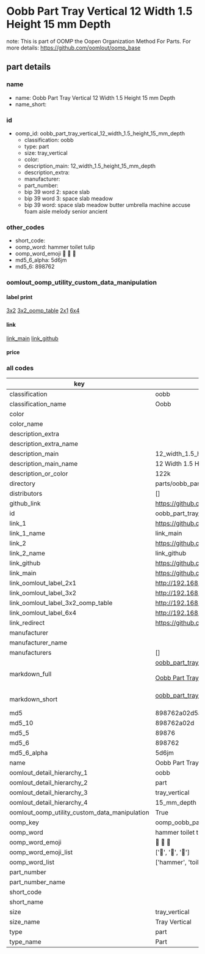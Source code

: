 # Oobb Part Tray Vertical 12 Width 1.5 Height 15 mm Depth  

note: This is part of OOMP the Oopen Organization Method For Parts. For more details: https://github.com/oomlout/oomp_base

##  part details
  







### name
* name: Oobb Part Tray Vertical 12 Width 1.5 Height 15 mm Depth
* name_short: 
### id
* oomp_id: oobb_part_tray_vertical_12_width_1.5_height_15_mm_depth
  * classification: oobb
  * type: part
  * size: tray_vertical
  * color: 
  * description_main: 12_width_1.5_height_15_mm_depth
  * description_extra: 
  * manufacturer: 
  * part_number: 
  * bip 39 word 2: space slab
  * bip 39 word 3: space slab meadow
  * bip 39 word: space slab meadow butter umbrella machine accuse foam aisle melody senior ancient

### other_codes
* short_code: 
* oomp_word: hammer toilet tulip
* oomp_word_emoji :hammer: :toilet: :tulip:
* md5_6_alpha: 5d6jm
* md5_6: 898762






### oomlout_oomp_utility_custom_data_manipulation
#### label print
[3x2](http://192.168.1.245:1112/?label=oomp%205d6jm)
[3x2_oomp_table](http://192.168.1.108:1112/?label=oomp%205d6jm)
[2x1](http://192.168.1.242:1112/?label=oomp%205d6jm)
[6x4](http://192.168.1.55:1112/?label=oomp%205d6jm)    

#### link

[link_main](https://github.com/oomlout/oomlout_oomp_version_1_messy/tree/main/parts/oobb_part_tray_vertical_12_width_1.5_height_15_mm_depth) [link_github](https://github.com/oomlout/oomlout_oomp_version_1_messy/tree/main/parts/oobb_part_tray_vertical_12_width_1.5_height_15_mm_depth)                             

#### price







### all codes 
| key | value |  
| --- | --- |  
| classification | oobb |  
| classification_name | Oobb |  
| color |  |  
| color_name |  |  
| description_extra |  |  
| description_extra_name |  |  
| description_main | 12_width_1.5_height_15_mm_depth |  
| description_main_name | 12 Width 1.5 Height 15 mm Depth |  
| description_or_color | 122k |  
| directory | parts/oobb_part_tray_vertical_12_width_1.5_height_15_mm_depth |  
| distributors | [] |  
| github_link | https://github.com/oomlout/oomlout_oomp_part_src/tree/main/parts/oobb_part_tray_vertical_12_width_1.5_height_15_mm_depth |  
| id | oobb_part_tray_vertical_12_width_1.5_height_15_mm_depth |  
| link_1 | https://github.com/oomlout/oomlout_oomp_version_1_messy/tree/main/parts/oobb_part_tray_vertical_12_width_1.5_height_15_mm_depth |  
| link_1_name | link_main |  
| link_2 | https://github.com/oomlout/oomlout_oomp_version_1_messy/tree/main/parts/oobb_part_tray_vertical_12_width_1.5_height_15_mm_depth |  
| link_2_name | link_github |  
| link_github | https://github.com/oomlout/oomlout_oomp_version_1_messy/tree/main/parts/oobb_part_tray_vertical_12_width_1.5_height_15_mm_depth |  
| link_main | https://github.com/oomlout/oomlout_oomp_version_1_messy/tree/main/parts/oobb_part_tray_vertical_12_width_1.5_height_15_mm_depth |  
| link_oomlout_label_2x1 | http://192.168.1.242:1112/?label=oomp%205d6jm |  
| link_oomlout_label_3x2 | http://192.168.1.245:1112/?label=oomp%205d6jm |  
| link_oomlout_label_3x2_oomp_table | http://192.168.1.108:1112/?label=oomp%205d6jm |  
| link_oomlout_label_6x4 | http://192.168.1.55:1112/?label=oomp%205d6jm |  
| link_redirect | https://github.com/oomlout/oomlout_oomp_version_1_messy/tree/main/parts/oobb_part_tray_vertical_12_width_1.5_height_15_mm_depth |  
| manufacturer |  |  
| manufacturer_name |  |  
| manufacturers | [] |  
| markdown_full | [oobb_part_tray_vertical_12_width_1.5_height_15_mm_depth](none)<br>[](none)<br>[Oobb Part Tray Vertical 12 Width 1.5 Height 15 Mm Depth](none)<br><br> |  
| markdown_short | [oobb_part_tray_vertical_12_width_1.5_height_15_mm_depth](none)<br><br> |  
| md5 | 898762a02d5a0036167611f51372be82 |  
| md5_10 | 898762a02d |  
| md5_5 | 89876 |  
| md5_6 | 898762 |  
| md5_6_alpha | 5d6jm |  
| name | Oobb Part Tray Vertical 12 Width 1.5 Height 15 mm Depth |  
| oomlout_detail_hierarchy_1 | oobb |  
| oomlout_detail_hierarchy_2 | part |  
| oomlout_detail_hierarchy_3 | tray_vertical |  
| oomlout_detail_hierarchy_4 | 15_mm_depth |  
| oomlout_oomp_utility_custom_data_manipulation | True |  
| oomp_key | oomp_oobb_part_tray_vertical_12_width_1.5_height_15_mm_depth |  
| oomp_word | hammer toilet tulip |  
| oomp_word_emoji | :hammer: :toilet: :tulip: |  
| oomp_word_emoji_list | [':hammer:', ':toilet:', ':tulip:'] |  
| oomp_word_list | ['hammer', 'toilet', 'tulip'] |  
| part_number |  |  
| part_number_name |  |  
| short_code |  |  
| short_name |  |  
| size | tray_vertical |  
| size_name | Tray Vertical |  
| type | part |  
| type_name | Part |  
